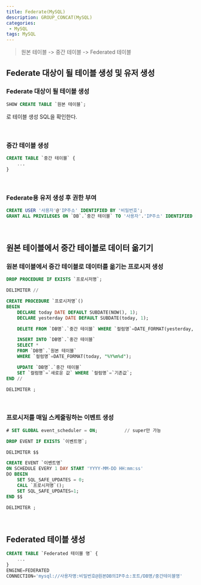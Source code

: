 ```yaml
---
title: Federate(MySQL)
description: GROUP_CONCAT(MySQL)
categories:
 - MySQL
tags: MySQL
---
```


> 원본 테이블 -> 중간 테이블 -> Federated 테이블

## Federate 대상이 될 테이블 생성 및 유저 생성
### Federate 대상이 될 테이블 생성
```sql
SHOW CREATE TABLE `원본 테이블`;
```
로 테이블 생성 SQL을 확인한다.

<br/>

### 중간 테이블 생성
```sql
CREATE TABLE `중간 테이블` {
    ...
}
```

<br/>

### Federate용 유저 생성 후 권한 부여
```sql
CREATE USER '사용자'@'IP주소' IDENTIFIED BY '비밀번호';
GRANT ALL PRIVILEGES ON `DB`.`중간 테이블` TO '사용자'.'IP주소' IDENTIFIED BY '비밀번호';
```


<br/>

## 원본 테이블에서 중간 테이블로 데이터 옮기기
### 원본 테이블에서 중간 테이블로 데이터를 옮기는 프로시저 생성
```sql
DROP PROCEDURE IF EXISTS `프로시저명`;

DELIMITER //

CREATE PROCEDURE `프로시저명`()
BEGIN
    DECLARE today DATE DEFAULT SUBDATE(NOW(), 1);
    DECLARE yesterday DATE DEFAULT SUBDATE(today, 1);

    DELETE FROM `DB명`.`중간 테이블` WHERE `컬럼명`=DATE_FORMAT(yesterday, "%Y%m%d") OR `컬럼명`=DATE_FORMAT(today, "%Y%m%d");

    INSERT INTO `DB명`.`중간 테이블`
    SELECT *
    FROM `DB명`.`원본 테이블`
    WHERE `컬럼명`=DATE_FORMAT(today, "%Y%m%d");

    UPDATE `DB명`.`중간 테이블`
    SET `컬럼명`=`새로운 값` WHERE `컬럼명`=`기존값`;
END //

DELIMITER ;
```

<br/>

### 프로시저를 매일 스케줄링하는 이벤트 생성
```sql
# SET GLOBAL event_scheduler = ON;			// super만 가능

DROP EVENT IF EXISTS `이벤트명`;

DELIMITER $$

CREATE EVENT `이벤트명`
ON SCHEDULE EVERY 1 DAY START 'YYYY-MM-DD HH:mm:ss'
DO BEGIN
    SET SQL_SAFE_UPDATES = 0;
    CALL `프로시저명`();
    SET SQL_SAFE_UPDATES=1;
END $$

DELIMITER ;
```

<br/>

## Federated 테이블 생성
```sql
CREATE TABLE `Federated 테이블 명` {
    ...
}
ENGINE=FEDERATED 
CONNECTION='mysql://사용자명:비밀번호@원본DB의IP주소:포트/DB명/중간테이블명'
```